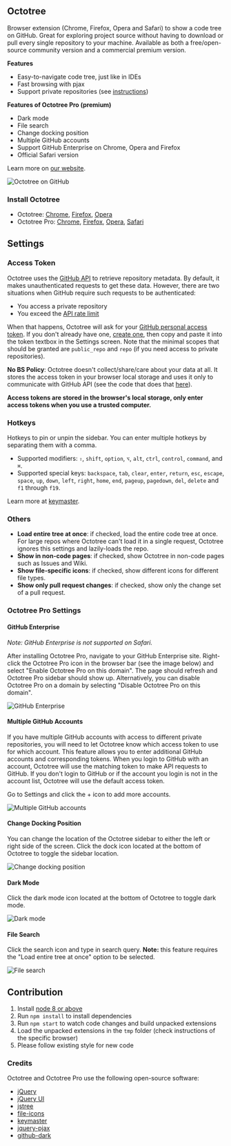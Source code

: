 ## Octotree

Browser extension (Chrome, Firefox, Opera and Safari) to show a code tree on GitHub. Great for exploring project source without having to download or pull every single repository to your machine. Available as both a free/open-source community version and a commercial premium version.

**Features**

- Easy-to-navigate code tree, just like in IDEs
- Fast browsing with pjax
- Support private repositories (see [instructions](#access-token))

**Features of Octotree Pro (premium)**

- Dark mode
- File search
- Change docking position
- Multiple GitHub accounts
- Support GitHub Enterprise on Chrome, Opera and Firefox
- Official Safari version

Learn more on [our website](https://www.octotree.io).

![Octotree on GitHub](docs/chrome-github.png)

### Install Octotree

- Octotree: [Chrome](https://chrome.google.com/webstore/detail/octotree/bkhaagjahfmjljalopjnoealnfndnagc), [Firefox](https://addons.mozilla.org/en-US/firefox/addon/octotree/), [Opera](https://addons.opera.com/en/extensions/details/octotree/)
- Octotree Pro: [Chrome](), [Firefox](), [Opera](), [Safari]()

## Settings

### Access Token

Octotree uses the [GitHub API](https://developer.github.com/v3/) to retrieve repository metadata. By default, it makes unauthenticated requests to get these data. However, there are two situations when GitHub require such requests to be authenticated:

- You access a private repository
- You exceed the [API rate limit](https://developer.github.com/v3/#rate-limiting)

When that happens, Octotree will ask for your [GitHub personal access token](https://help.github.com/articles/creating-an-access-token-for-command-line-use). If you don't already have one, [create one](https://github.com/settings/tokens/new?scopes=repo&description=Octotree%20browser%20extension), then copy and paste it into the token textbox in the Settings screen. Note that the minimal scopes that should be granted are `public_repo` and `repo` (if you need access to private repositories).

**No BS Policy**: Octotree doesn't collect/share/care about your data at all. It stores the access token in your browser local storage and uses it only to communicate with GitHub API (see the code that does that [here](https://github.com/ovity/octotree/blob/559291ed9017f0c3429bc49419d001d9ea0ac510/src/adapters/github.js#L296-L313)).

**Access tokens are stored in the browser's local storage, only enter access tokens when you use a trusted computer.**

### Hotkeys

Hotkeys to pin or unpin the sidebar. You can enter multiple hotkeys by separating them with a comma.

- Supported modifiers: `⇧`, `shift`, `option`, `⌥`, `alt`, `ctrl`, `control`, `command`, and `⌘`.
- Supported special keys: `backspace`, `tab`, `clear`, `enter`, `return`, `esc`, `escape`, `space`, `up`, `down`, `left`, `right`, `home`, `end`, `pageup`, `pagedown`, `del`, `delete` and `f1` through `f19`.

Learn more at [keymaster](https://github.com/madrobby/keymaster#supported-keys).

### Others

- **Load entire tree at once**: if checked, load the entire code tree at once. For large repos where Octotree can't load it in a single request, Octotree ignores this settings and lazily-loads the repo.
- **Show in non-code pages**: if checked, show Octotree in non-code pages such as Issues and Wiki.
- **Show file-specific icons**: if checked, show different icons for different file types.
- **Show only pull request changes**: if checked, show only the change set of a pull request.

### Octotree Pro Settings

#### GitHub Enterprise

_Note: GitHub Enterprise is not supported on Safari._

After installing Octotree Pro, navigate to your GitHub Enterprise site. Right-click the Octotree Pro icon in the browser bar (see the image below) and select "Enable Octotree Pro on this domain". The page should refresh and Octotree Pro sidebar should show up. Alternatively, you can disable Octotree Pro on a domain by selecting "Disable Octotree Pro on this domain".

![GitHub Enterprise](docs/pro-ghe.png)

#### Multiple GitHub Accounts

If you have multiple GitHub accounts with access to different private repositories, you will need to let Octotree know which access token to use for which account.
This feature allows you to enter additional GitHub accounts and corresponding tokens. When you login to GitHub with an account, Octotree will use the matching token to make API requests to GitHub. If you don't login to GitHub or if the account you login is not in the account list, Octotree will use the default access token.

Go to Settings and click the + icon to add more accounts.

![Multiple GitHub accounts](docs/pro-ma.jpg)

#### Change Docking Position

You can change the location of the Octotree sidebar to either the left or right side of the screen. Click the dock icon located at the bottom of Octotree to toggle the sidebar location.

![Change docking position](docs/pro-dock.png)

#### Dark Mode

Click the dark mode icon located at the bottom of Octotree to toggle dark mode.

![Dark mode](docs/pro-dark.png)

#### File Search

Click the search icon and type in search query.
**Note:** this feature requires the "Load entire tree at once" option to be selected.

![File search](docs/pro-search.png)

## Contribution

1.  Install [node 8 or above](https://nodejs.org/en/download/)
1.  Run `npm install` to install dependencies
1.  Run `npm start` to watch code changes and build unpacked extensions
1.  Load the unpacked extensions in the `tmp` folder (check instructions of the specific browser)
1.  Please follow existing style for new code

### Credits

Octotree and Octotree Pro use the following open-source software:

- [jQuery](https://github.com/jquery/jquery)
- [jQuery UI](https://github.com/jquery/jquery-ui)
- [jstree](https://github.com/vakata/jstree)
- [file-icons](https://github.com/file-icons/atom)
- [keymaster](https://github.com/madrobby/keymaster)
- [jquery-pjax](https://github.com/defunkt/jquery-pjax)
- [github-dark](https://github.com/StylishThemes/GitHub-Dark)

